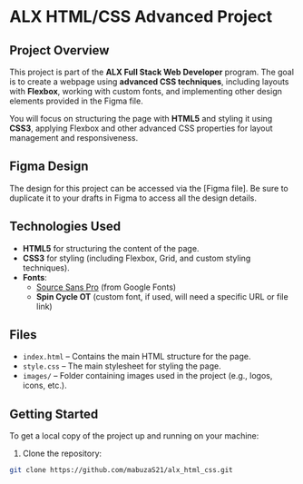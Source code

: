 # ALX HTML/CSS Advanced Project

## Project Overview

This project is part of the **ALX Full Stack Web Developer** program. The goal is to create a webpage using **advanced CSS techniques**, including layouts with **Flexbox**, working with custom fonts, and implementing other design elements provided in the Figma file.

You will focus on structuring the page with **HTML5** and styling it using **CSS3**, applying Flexbox and other advanced CSS properties for layout management and responsiveness.

## Figma Design

The design for this project can be accessed via the [Figma file]. Be sure to duplicate it to your drafts in Figma to access all the design details.

## Technologies Used

- **HTML5** for structuring the content of the page.
- **CSS3** for styling (including Flexbox, Grid, and custom styling techniques).
- **Fonts**: 
  - [Source Sans Pro](https://fonts.google.com/specimen/Source+Sans+Pro) (from Google Fonts)
  - **Spin Cycle OT** (custom font, if used, will need a specific URL or file link)

## Files

- `index.html` – Contains the main HTML structure for the page.
- `style.css` – The main stylesheet for styling the page.
- `images/` – Folder containing images used in the project (e.g., logos, icons, etc.).

## Getting Started

To get a local copy of the project up and running on your machine:

1. Clone the repository:

```bash
git clone https://github.com/mabuzaS21/alx_html_css.git
